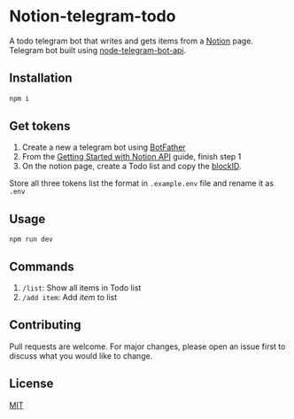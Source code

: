 # Notion-telegram-todo

A todo telegram bot that writes and gets items from a [Notion](https://www.notion.so/) page. Telegram bot built using [node-telegram-bot-api](https://github.com/yagop/node-telegram-bot-api/). 

## Installation


```bash
npm i
```

## Get tokens

1. Create a new a telegram bot using [BotFather](https://core.telegram.org/bots#6-botfather)
2. From the [Getting Started with Notion API](https://developers.notion.com/docs) guide, finish step 1
3. On the notion page, create a Todo list and copy the [blockID](https://stackoverflow.com/questions/67618449/how-to-get-the-block-id-in-notion-api).

Store all three tokens list the format in `.example.env` file and rename it as `.env`


## Usage

```node
npm run dev
```

## Commands
1. `/list`: Show all items in Todo list
2. `/add item`: Add _item_ to list

## Contributing
Pull requests are welcome. For major changes, please open an issue first to discuss what you would like to change.

## License
[MIT](https://choosealicense.com/licenses/mit/)
